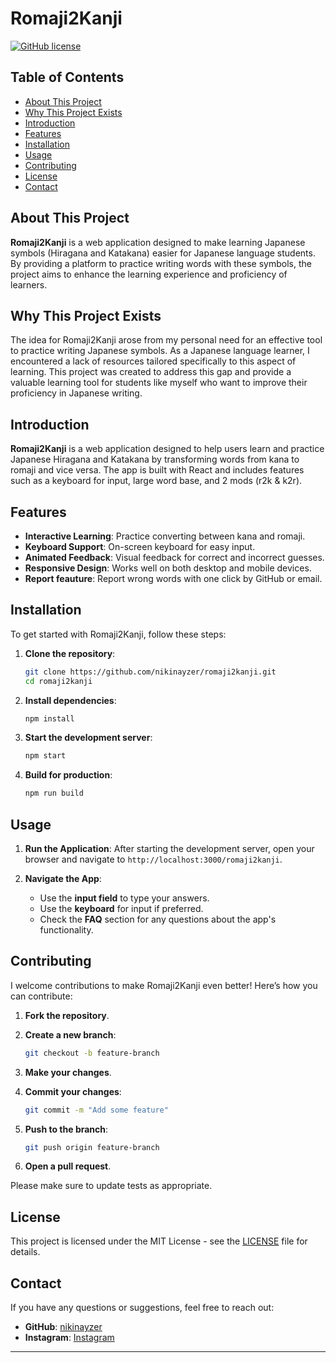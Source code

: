 # Romaji2Kanji

[![GitHub license](https://img.shields.io/badge/license-MIT-blue.svg)](https://github.com/nikinayzer/romaji2kanji/blob/main/LICENSE)

## Table of Contents

- [About This Project](#about-this-project)
- [Why This Project Exists](#why-this-project-exists)
- [Introduction](#introduction)
- [Features](#features)
- [Installation](#installation)
- [Usage](#usage)
- [Contributing](#contributing)
- [License](#license)
- [Contact](#contact)

## About This Project

**Romaji2Kanji** is a web application designed to make learning Japanese symbols (Hiragana and Katakana) easier for Japanese language students. By providing a platform to practice writing words with these symbols, the project aims to enhance the learning experience and proficiency of learners.

## Why This Project Exists

The idea for Romaji2Kanji arose from my personal need for an effective tool to practice writing Japanese symbols. As a Japanese language learner, I encountered a lack of resources tailored specifically to this aspect of learning. This project was created to address this gap and provide a valuable learning tool for students like myself who want to improve their proficiency in Japanese writing.

## Introduction

**Romaji2Kanji** is a web application designed to help users learn and practice Japanese Hiragana and Katakana by transforming words from kana to romaji and vice versa. The app is built with React and includes features such as a keyboard for input, large word base, and 2 mods (r2k & k2r).

## Features

- **Interactive Learning**: Practice converting between kana and romaji.
- **Keyboard Support**: On-screen keyboard for easy input.
- **Animated Feedback**: Visual feedback for correct and incorrect guesses.
- **Responsive Design**: Works well on both desktop and mobile devices.
- **Report feauture**: Report wrong words with one click by GitHub or email.

## Installation

To get started with Romaji2Kanji, follow these steps:

1. **Clone the repository**:

    ```bash
    git clone https://github.com/nikinayzer/romaji2kanji.git
    cd romaji2kanji
    ```

2. **Install dependencies**:

    ```bash
    npm install
    ```

3. **Start the development server**:

    ```bash
    npm start
    ```

4. **Build for production**:

    ```bash
    npm run build
    ```

## Usage

1. **Run the Application**: After starting the development server, open your browser and navigate to `http://localhost:3000/romaji2kanji`.

2. **Navigate the App**:
   - Use the **input field** to type your answers.
   - Use the **keyboard** for input if preferred.
   - Check the **FAQ** section for any questions about the app's functionality.

## Contributing

I welcome contributions to make Romaji2Kanji even better! Here’s how you can contribute:

1. **Fork the repository**.
2. **Create a new branch**:

    ```bash
    git checkout -b feature-branch
    ```

3. **Make your changes**.
4. **Commit your changes**:

    ```bash
    git commit -m "Add some feature"
    ```

5. **Push to the branch**:

    ```bash
    git push origin feature-branch
    ```

6. **Open a pull request**.

Please make sure to update tests as appropriate.

## License

This project is licensed under the MIT License - see the [LICENSE](LICENSE) file for details.

## Contact

If you have any questions or suggestions, feel free to reach out:

- **GitHub**: [nikinayzer](https://github.com/nikinayzer)
- **Instagram**: [Instagram](https://instagram.com)

---
